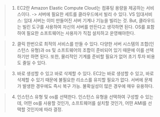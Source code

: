 >1. EC2란
>	Amazon Elastic Compute Cloud는 컴퓨팅 용량을 제공하는 서비스이다. -> 서버에 필요한 세트를 클라우드에서 빌리 수 있다.
>	VS 임대서비스: 임대 서버는 이미 만들어진 서버 기계나 기능을 빌리는 것. But, 클라우드는 빌린 도구를 사용하여 자신의 서버를 만든다고 생각하면 된다. 
>	OS를 표함하여 필요한 소프트웨어는 사용자가 직접 설치하고 운영해야한다. 

>2. 클릭 한번으로 최적의 서비스를 만들 수 있다. 
>	다양한 서버 시스템의 조합(인스턴스 유형)과 os 및 소프트웨어의 조합이 준비되어 있기 때문에 이를 선택하기만 하면 된다. 또한, 물리적인 기계를 준비할 필요가 없어 초기 투자 비용도 줄일 수 있다. 

>3. 바로 생성할 수 있고 바로 삭제할 수 있다. 
>	EC2는 바로 생성할 수 있고, 바로 삭제할 수 있기 때문에 불필요한 리소스를 유지할 필요가 없다. 서버에 문제가 발생한 경우에도 즉시 복구 가능. 
>	불확실성이 많은 경우에 매우 유용하다. 

>4. 인스턴스 유형 및 os를 선택한다.
>	인스턴스 유형을 선택하여 구성할 수 있는데, 어떤 os를 사용할 것인가, 소프트웨어를 설치할 것인가, 어떤 AMI를 선택할 것인지에 따라 결정. 

